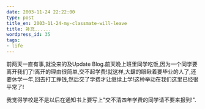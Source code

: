 ```yaml
---
date: 2003-11-24 22:22:00
type: post
title_en: 2003-11-24-my-classmate-will-leave
title: 补充......
wordpress_id: 35
tags:
- life
---
```


前两天一直有事,就没来的及Update Blog.前天晚上班里同学吃饭,因为一个同学要离开我们了!离开的理由很简单,交不起学费!就这样,大肆的眼瞅着要毕业的人了,还要休学一年,回去打工挣钱,然后交了学费才让继续上学!这种举动在我们这里已经很平常了!

我觉得学校是不是以后在通知书上要写上"交不清四年学费的同学请不要来报到!".
